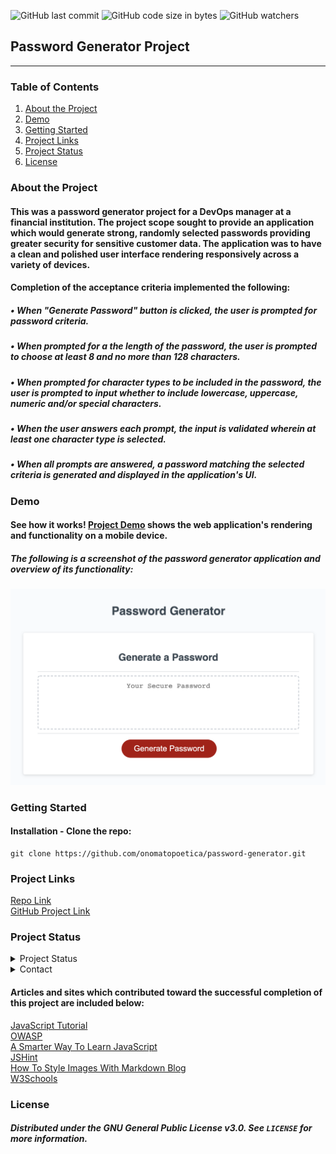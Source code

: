 ![GitHub last commit](https://img.shields.io/github/last-commit/onomatopoetica/password-generator)  ![GitHub code size in bytes](https://img.shields.io/github/languages/code-size/onomatopoetica/password-generator)  ![GitHub watchers](https://img.shields.io/github/watchers/onomatopoetica/01-homework?label=Watch&style=social)  


## Password Generator Project 

---

### Table of Contents
1. [About the Project](#About-The-Project)
1. [Demo](#Demo)
1. [Getting Started](#Getting-Started)
1. [Project Links](#Project-Links)
1. [Project Status](#Project-Status)
1. [License](#License)

### About the Project

#### This was a password generator project for a DevOps manager at a financial institution. The project scope sought to provide an application which would generate strong, randomly selected passwords providing greater security for sensitive customer data. The application was to have a clean and polished user interface rendering responsively across a variety of devices. 

#### Completion of the acceptance criteria implemented the following:
#####   • When "Generate Password" button is clicked, the user is prompted for password criteria. 
#####   • When prompted for a the length of the password, the user is prompted to choose at least 8 and no more than 128 characters.
#####   • When prompted for character types to be included in the password, the user is prompted to input whether to include lowercase, uppercase, numeric and/or special characters. 
#####   • When the user answers each prompt, the input is validated wherein at least one character type is selected.
#####   • When all prompts are answered, a password matching the selected criteria is generated and displayed in the application's UI.

### Demo

#### See how it works! [Project Demo](https://drive.google.com/file/d/1xtw-7ligMoQPSHEXnpOM4gRbLzerBJbW/view?usp=sharing) shows the web application's rendering and functionality on a mobile device. 

##### The following is a screenshot of the password generator application and overview of its functionality: <br>

<img src="assets/demo-screenshot.png" alt="password generator screenshot" title="screenshot" width="700" height="auto">

### Getting Started
#### Installation - Clone the repo: <br>
   ```  
   git clone https://github.com/onomatopoetica/password-generator.git
   ```

### Project Links
[Repo Link](https://github.com/onomatopoetica/password-generator) <br>
[GitHub Project Link](https://onomatopoetica.github.io/password-generator/)


### Project Status
<details>
    <summary>Project Status</summary>
    Active
</details>
<details>
    <summary>Contact</summary>
    jendotb@gmail.com
</details>

#### Articles and sites which contributed toward the successful completion of this project are included below:

[JavaScript Tutorial](https://www.javascripttutorial.net/) <br>
[OWASP](https://owasp.org/www-community/password-special-characters) <br>
[A Smarter Way To Learn JavaScript](https://www.asmarterwaytolearn.com/js/) <br>
[JSHint](https://jshint.com/) <br>
[How To Style Images With Markdown Blog](https://www.xaprb.com/blog/how-to-style-images-with-markdown/) <br>
[W3Schools](https://www.w3schools.com/js/default.asp) <br>

### License
##### Distributed under the GNU General Public License v3.0. See `LICENSE` for more information.
